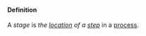 #### Definition

A *stage* is *the [location](https://github.com/gcassel/Modular-Organization-Terminology/blob/master/terms/location.md) of a [step](https://github.com/gcassel/Modular-Organizing-Terminology/blob/master/terms/https://github.com/gcassel/Modular-Organizing-Terminology/blob/master/terms/step.md)* in a [process](https://github.com/gcassel/Modular-Organizing-Terminology/blob/master/terms/process.md).
